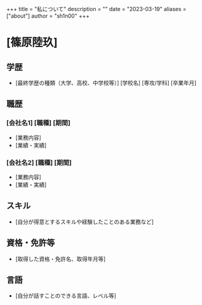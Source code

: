 +++
title = "私について"
description = ""
date = "2023-03-19"
aliases = ["about"]
author = "sh1n00"
+++

# [篠原陸玖]

## 学歴
- [最終学歴の種類（大学、高校、中学校等）] [学校名] [専攻/学科] [卒業年月]

## 職歴
### [会社名1] [職種] [期間]
- [業務内容]
- [業績・実績]

### [会社名2] [職種] [期間]
- [業務内容]
- [業績・実績]

## スキル
- [自分が得意とするスキルや経験したことのある業務など]

## 資格・免許等
- [取得した資格・免許名、取得年月等]

## 言語
- [自分が話すことのできる言語、レベル等]
